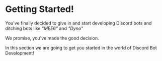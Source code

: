 Getting Started!
================

You've finally decided to give in and start developing Discord bots and ditching bots like *"MEE6"* and *"Dyno"*

We promise, you've made the good decision.

In this section we are going to get you started in the world of Discord Bot Development!